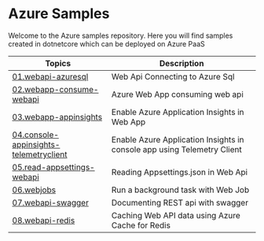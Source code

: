 # Azure Samples
Welcome to the Azure samples repository. Here you will find samples created in dotnetcore which can be deployed on Azure PaaS

| Topics | Description |
| --- | --- |
| [01.webapi-azuresql](https://github.com/nidhisht/AzureSamples/tree/master/csharp_dotnetcore/01.webapi-azuresql) | Web Api Connecting to Azure Sql |
| [02.webapp-consume-webapi](https://github.com/nidhisht/AzureSamples/tree/master/csharp_dotnetcore/02.webapp-consume-webapi) | Azure Web App consuming web api |
| [03.webapp-appinsights](https://github.com/nidhisht/AzureSamples/tree/master/csharp_dotnetcore/03.webapp-appinsights) | Enable Azure Application Insights in Web App |
| [04.console-appinsights-telemetryclient](https://github.com/nidhisht/AzureSamples/tree/master/csharp_dotnetcore/04.console-appinsights-telemetryclient) | Enable Azure Application Insights in console app using Telemetry Client |
| [05.read-appsettings-webapi](https://github.com/nidhisht/AzureSamples/tree/master/csharp_dotnetcore/05.read-appsettings-webapi) | Reading Appsettings.json in Web Api |
| [06.webjobs](https://github.com/nidhisht/AzureSamples/tree/master/csharp_dotnetcore/06.webjobs) | Run a background task with Web Job |
| [07.webapi-swagger](https://github.com/nidhisht/AzureSamples/tree/master/csharp_dotnetcore/07.webapi-swagger) | Documenting REST api with swagger |
| [08.webapi-redis](https://github.com/nidhisht/AzureSamples/tree/master/csharp_dotnetcore/08.webapi-redis) | Caching Web API data using Azure Cache for Redis |
